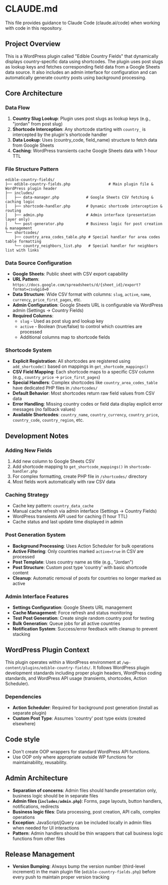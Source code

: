 # CLAUDE.md

This file provides guidance to Claude Code (claude.ai/code) when working with code in this repository.

## Project Overview

This is a WordPress plugin called "Edible Country Fields" that dynamically displays country-specific data using shortcodes. The plugin uses post slugs as lookup keys and fetches corresponding field data from a Google Sheets data source. It also includes an admin interface for configuration and can automatically generate country posts using background processing.

## Core Architecture

### Data Flow
1. **Country Slug Lookup**: Plugin uses post slugs as lookup keys (e.g., "jordan" from post slug)
2. **Shortcode Interception**: Any shortcode starting with `country_` is intercepted by the plugin's shortcode handler
3. **Data Lookup**: Uses (country_code, field_name) structure to fetch data from Google Sheets
4. **Caching**: WordPress transients cache Google Sheets data with 1-hour TTL

### File Structure Pattern
```
edible-country-fields/
├── edible-country-fields.php                 # Main plugin file & WordPress plugin header
├── includes/
│   ├── data-manager.php            # Google Sheets CSV fetching & caching logic
│   ├── shortcode-handler.php       # Dynamic shortcode interception & routing
│   ├── admin.php                   # Admin interface (presentation layer only)
│   └── post-generator.php          # Business logic for post creation & management
└── shortcodes/
    ├── country_area_codes_table.php # Special handler for area codes table formatting
    └── country_neighbors_list.php   # Special handler for neighbors list with links
```

### Data Source Configuration
- **Google Sheets**: Public sheet with CSV export capability
- **URL Pattern**: `https://docs.google.com/spreadsheets/d/{sheet_id}/export?format=csv&gid=0`
- **Data Structure**: Wide CSV format with columns: `slug`, `active`, `name`, `currency`, `price_first_pages`, etc.
- **Admin Configuration**: Google Sheets URL is configurable via WordPress admin (Settings → Country Fields)
- **Required Columns**: 
  - `slug` - Used as post slug and lookup key
  - `active` - Boolean (true/false) to control which countries are processed
  - Additional columns map to shortcode fields

### Shortcode System
- **Explicit Registration**: All shortcodes are registered using `add_shortcode()` based on mappings in `get_shortcode_mappings()`
- **CSV Field Mapping**: Each shortcode maps to a specific CSV column (e.g., `country_price` → `price_first_pages`)
- **Special Handlers**: Complex shortcodes like `country_area_codes_table` have dedicated PHP files in `/shortcodes/`
- **Default Behavior**: Most shortcodes return raw field values from CSV data
- **Error Handling**: Missing country codes or field data display explicit error messages (no fallback values)
- **Available Shortcodes**: `country_name`, `country_currency`, `country_price`, `country_code`, `country_region`, etc.

## Development Notes

### Adding New Fields
1. Add new column to Google Sheets CSV
2. Add shortcode mapping to `get_shortcode_mappings()` in `shortcode-handler.php`
3. For complex formatting, create PHP file in `/shortcodes/` directory
4. Most fields work automatically with raw CSV data

### Caching Strategy
- Cache key pattern: `country_data_cache`
- Manual cache refresh via admin interface (Settings → Country Fields)
- WordPress transients API used for caching (1 hour TTL)
- Cache status and last update time displayed in admin

### Post Generation System
- **Background Processing**: Uses Action Scheduler for bulk operations
- **Active Filtering**: Only countries marked `active=true` in CSV are processed
- **Post Template**: Uses country name as title (e.g., "Jordan")
- **Post Structure**: Custom post type 'country' with basic shortcode content
- **Cleanup**: Automatic removal of posts for countries no longer marked as active

### Admin Interface Features
- **Settings Configuration**: Google Sheets URL management
- **Cache Management**: Force refresh and status monitoring
- **Test Post Generation**: Create single random country post for testing
- **Bulk Generation**: Queue jobs for all active countries
- **Notification System**: Success/error feedback with cleanup to prevent stacking

## WordPress Plugin Context

This plugin operates within a WordPress environment at `/wp-content/plugins/edible-country-fields/`. It follows WordPress plugin development standards including proper plugin headers, WordPress coding standards, and WordPress API usage (transients, shortcodes, Action Scheduler).

### Dependencies
- **Action Scheduler**: Required for background post generation (install as separate plugin)
- **Custom Post Type**: Assumes 'country' post type exists (created elsewhere)

## Code style
- Don't create OOP wrappers for standard WordPress API functions.
- Use OOP only where appropriate outside WP functions for maintainability, reusability.

## Admin Architecture
- **Separation of concerns**: Admin files should handle presentation only, business logic should be in separate files
- **Admin files (`includes/admin.php`)**: Forms, page layouts, button handlers, notifications, redirects
- **Business logic files**: Data processing, post creation, API calls, complex operations
- **Exception**: JavaScript/jQuery can be included locally in admin files when needed for UI interactions
- **Pattern**: Admin handlers should be thin wrappers that call business logic functions from other files

## Release Management
- **Version Bumping**: Always bump the version number (third-level increment) in the main plugin file (`edible-country-fields.php`) before every push to maintain proper version tracking